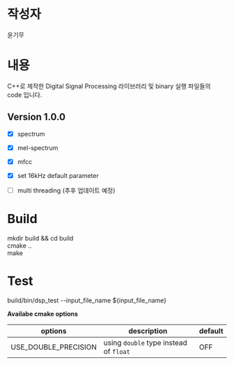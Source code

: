
**작성자**
=====
윤기무

**내용**
=====
C++로 제작한 Digital Signal Processing 라이브러리 및 binary 실행 파일들의 code 
입니다.


**Version 1.0.0**
-----
* [x] spectrum 
* [x] mel-spectrum
* [x] mfcc 
* [x] set 16kHz default parameter 
* [ ] multi threading (추후 업데이트 예정)


**Build**
=====
mkdir build && cd build \
cmake .. \
make

**Test**
=====
build/bin/dsp_test --input_file_name ${input_file_name}

**Availabe cmake options**

| options | description | default |
| ------ | ------ | ----- |
| USE_DOUBLE_PRECISION | using `double` type instead of `float` | OFF |
